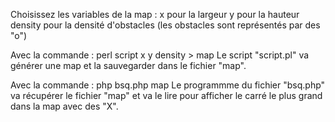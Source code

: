 Choisissez les variables de la map :
x pour la largeur
y pour la hauteur
density pour la densité d'obstacles (les obstacles sont représentés par des "o")

Avec la commande :
perl script x y density > map
Le script "script.pl" va générer une map et la sauvegarder dans le fichier "map".

Avec la commande :
php bsq.php map
Le programmme du fichier "bsq.php" va récupérer le fichier "map" et va le lire pour afficher le carré le plus grand dans la map avec des "X".

